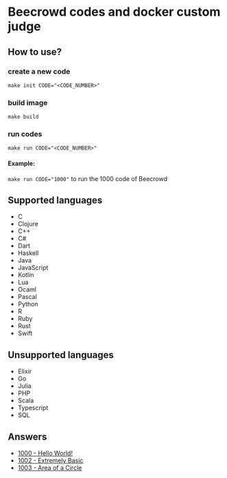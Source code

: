 # Beecrowd codes and docker custom judge

## How to use?

### create a new code
`make init CODE="<CODE_NUMBER>"`

### build image
`make build`

### run codes
`make run CODE="<CODE_NUMBER>"`

#### Example:
`make run CODE="1000"` to run the 1000 code of Beecrowd

## Supported languages

* C
* Clojure
* C++
* C#
* Dart
* Haskell
* Java
* JavaScript
* Kotlin
* Lua
* Ocaml
* Pascal
* Python
* R
* Ruby
* Rust
* Swift

## Unsupported languages

* Elixir
* Go
* Julia
* PHP
* Scala
* Typescript
* SQL

## Answers

* [1000 - Hello World!](./code/1000)
* [1002 - Extremely Basic](./code/1001)
* [1003 - Area of a Circle](./code/1002)

